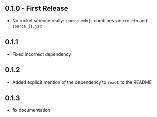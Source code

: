 ## 0.1.0 - First Release
* No rocket science really: `source.mdxjs` combines `source.gfm` and `source.js.jsx`
## 0.1.1
* Fixed incorrect dependency
## 0.1.2
* Added explicit mention of the dependency to `react` to the README
## 0.1.3
* fix documentation
